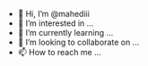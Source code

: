 - 👋 Hi, I’m @mahediii
- 👀 I’m interested in ...
- 🌱 I’m currently learning ...
- 💞️ I’m looking to collaborate on ...
- 📫 How to reach me ...

<!---
mahediii/mahediii is a ✨ special ✨ repository because its `README.md` (this file) appears on your GitHub profile.
You can click the Preview link to take a look at your changes.
--->
